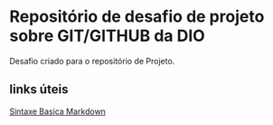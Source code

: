 # Repositório de desafio de projeto sobre GIT/GITHUB da DIO
Desafio criado para o repositório de Projeto.
## links úteis
[Sintaxe Basica Markdown](https://www.markdownguide.org/basic-syntax)
